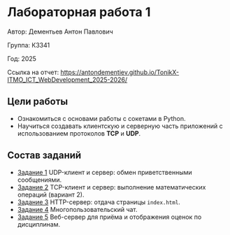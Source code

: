 # Лабораторная работа 1

Автор: Дементьев Антон Павлович

Группа: К3341

Год: 2025

Ссылка на отчет: https://antondementiev.github.io/TonikX-ITMO_ICT_WebDevelopment_2025-2026/

## Цели работы

- Ознакомиться с основами работы с сокетами в Python.
- Научиться создавать клиентскую и серверную часть приложений с использованием протоколов **TCP** и **UDP**.

## Состав заданий

- [Задание 1](task_1.md) UDP-клиент и сервер: обмен приветственными сообщениями.
- [Задание 2](task_2.md) TCP-клиент и сервер: выполнение математических операций (вариант 2).
- [Задание 3](task_3.md) HTTP-сервер: отдача страницы `index.html`.
- [Задание 4](task_4.md) Многопользовательский чат.
- [Задание 5](task_5.md) Веб-сервер для приёма и отображения оценок по дисциплинам.
